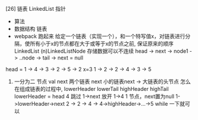 [26] 链表 LinkedList 指针

- 算法
- 数据结构 链表
- webpack 跑起来
给定一个链表（实现一个），和一个特写值x，对链表进行分隔，使所有小于x的节点都在大于或等于x的节点之前,
保证原来的顺序
LinkedList (n)LinkedListNode
存储数据可以不连续
head -> next -> node1 -> ..node -> tail -> next = null

head = 1 -> 4 -> 3 -> 2 -> 5 -> 2  x=3
    1 -> 2 -> 2 -> 4 -> 3 -> 5
1. 一分为二 节点 val next
    两个链表 next 小的链表next -> 大链表的头节点
    怎么在组成链表的过程中,
     lowerHeader lowerTail  highHeader  highTail
    lowerHeader = head
     4 跳过 1->next 放开 1->4   1 节点，next置为null
     1->lowerHeader->next 2 -> 2 -> 4 ->
     4->highHeader->...->5
    while 一下就可以

    